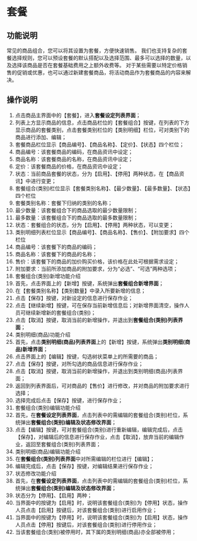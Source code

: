 # 套餐

## 功能说明

常见的商品组合，您可以将其设置为套餐，方便快速销售。
我们也支持复杂的套餐选择规则，您可以预设套餐的默认搭配以及选择范围、最多可以选择的数量，以及选择该商品是否在套餐基础费用之上额外收费等。
对于某些需要以特定价格销售的促销或优惠，也可以通过新建套餐商品，将活动商品作为套餐商品的内容来解决。

## 操作说明
1.	点击商品主界面中的【套餐】，进入**套餐设定列表界面**；
2.	列表上方显示商品的信息，点击商品栏位的【套餐组合】按键，在列表的下方显示商品的套餐类别，点击套餐类别栏位的【类别明细】栏位，可对类别下的商品进行添加、编辑；
3.	套餐商品栏位显示【商品编号】、【商品名称】、【定价】、【状态】四个栏位；
  1. 商品编号：该套餐商品的编码，在商品资讯中设定；
  2. 商品名称：该套餐商品的名称，在商品资讯中设定；
  3. 定价：该套餐商品的价格，在商品资讯中设定；
  4. 状态：当前商品套餐的状态，分为【启用】、【停用】两种状态，在【商品资讯】中进行变更；
4.	套餐组合(类别)栏位显示【套餐类别名称】、【最少数量】、【最多数量】、【状态】四个栏位
  1. 套餐类别名称：套餐下归纳的类别的名称；
  2. 最少数量：该套餐组合下的商品选取的最少数量限制；
  3. 最多数量：该套餐组合下的商品选取的最多数量限制；
  4. 状态：套餐组合的状态，分为【启用】、【停用】两种状态，可以变更；
5.	类别明细列表栏位显示【商品编号】、【商品名称】、【售价】、【附加要求】四个栏位
  1. 商品编号：该套餐下的商品的编码；
  2. 商品名称：该套餐下的商品的名称；
  3. 售价：该套餐下的商品的加价购买价格，该价格在此处可根据需求设定；
  4. 附加要求：当前所添加商品的附加要求，分为“必选”、“可选”两种选项； 
6.	套餐组合(类别)新增功能介绍
  1. 首先，点击界面上的【新增】按键，系统弹出**套餐组合新增界面**；
  2. 在【套餐类别名称】【类别数量】中录入所要新增的信息；
  3. 点击【保存】按键，对新设定的信息进行保存作业；
  4. 点击【继续新增】按键，可在保存当前新增信息后；对新增界面清空，操作人员可继续新增新的套餐组合(类别)；
  5. 点击【取消】按键，取消当前的新增操作，并退出到**套餐组合(类别)列表界面**；
7.	类别明细(商品)功能介绍
  1. 首先，点击**类别明细(商品)列表界面**上的【新增】按键，系统弹出**类别明细(商品)新增界面**；
  2. 点击界面上的【编辑】按键，勾选树状菜单上的所需要的商品；
  3. 点击【保存】按键，对所勾选的商品信息进行保存作业；
  4. 点击【取消】按键，取消当前的新增操作，并退出到类别明细(商品)列表界面；
  5. 返回到列表界面后，可对商品的【售价】进行修改，并对商品的附加要求进行选择；
  6. 选择完成后点击【保存】按键，进行保存作业；
8.	套餐组合(类别)编辑功能介绍
  1. 首先，在**套餐设定列表界面**，点击列表中的需编辑的套餐组合(类别)栏位，系统弹出**套餐组合(类别)编辑及状态修改界面**；
  2. 点击【编辑】按键，可对套餐组合(类别)进行重新编辑，编辑完成后，点击【保存】，对编辑后的信息进行保存作业，点击【取消】，放弃当前的编辑作业，返回至套餐组合(类别)列表界面；
9.	类别明细(商品)编辑功能介绍
  1. 在**套餐组合(类别)列表界面**中对所需编辑的栏位进行【编辑】；
  2. 编辑完成后，点击【保存】按键，对编辑结果进行保存作业；
9.	状态修改功能介绍
  1. 首先，在**套餐设定列表界面**，点击列表中的需编辑的套餐组合(类别)栏位，系统弹出**套餐组合(类别)编辑及状态修改界面**；
  2. 状态分为【停用】、【启用】两种；
  3. 当界面中的按键为【启用】时，说明该套餐组合(类别)为【停用】状态，操作人员点击【启用】按键后，对该套餐组合(类别)进行启用作业；
  4. 当界面中的按键为【停用】时，说明该套餐组合(类别)为【启用】状态，操作人员点击【停用】按键后，对该套餐组合(类别)进行停用作业；
  5. 当该套餐组合(类别)被停用时，其下属的类别明细(商品)亦全部被停用；

